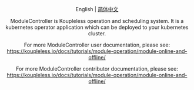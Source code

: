 <div align="center">

English | [简体中文](./README-zh_CN.md)

ModuleController is Koupleless operation and scheduling system. It is a kubernetes operator application which can be deployed to your kubernetes cluster.

For more ModuleController user documentation, please see: https://koupleless.io/docs/tutorials/module-operation/module-online-and-offline/

For more ModuleController contributor documentation, please see: https://koupleless.io/docs/tutorials/module-operation/module-online-and-offline/

</div>
